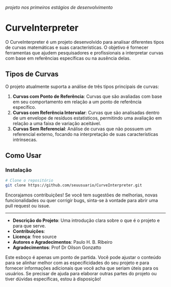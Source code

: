 *projeto nos primeiros estágios de desenvolvimento*

# CurveInterpreter

O CurveInterpreter é um projeto desenvolvido para analisar diferentes tipos de curvas matemáticas e suas características. O objetivo é fornecer ferramentas que ajudem pesquisadores e profissionais a interpretar curvas com base em referências específicas ou na ausência delas.

## Tipos de Curvas

O projeto atualmente suporta a análise de três tipos principais de curvas:

1. **Curvas com Ponto de Referência**: Curvas que são avaliadas com base em seu comportamento em relação a um ponto de referência específico.
2. **Curvas com Referência Intervalar**: Curvas que são analisadas dentro de um envelope de resíduos estatísticos, permitindo uma avaliação em relação a uma faixa de variação aceitável.
3. **Curvas Sem Referencial**: Análise de curvas que não possuem um referencial externo, focando na interpretação de suas características intrínsecas.

## Como Usar

### Instalação

```bash
# Clone o repositório
git clone https://github.com/seuusuario/CurveInterpreter.git
```

Encorajamos contribuições! Se você tem sugestões de melhorias, novas funcionalidades ou quer corrigir bugs, sinta-se à vontade para abrir uma pull request ou issue.

---

- **Descrição do Projeto**: Uma introdução clara sobre o que é o projeto e para que serve.
- **Contribuições**: 
- **Licença**: free source
- **Autores e Agradecimentos**: Paulo H. B. Ribeiro
- **Agradecimentos**: Prof Dr Oilson Gonzatto

Este esboço é apenas um ponto de partida. Você pode ajustar o conteúdo para se alinhar melhor com as especificidades do seu projeto e para fornecer informações adicionais que você acha que seriam úteis para os usuários. Se precisar de ajuda para elaborar outras partes do projeto ou tiver dúvidas específicas, estou à disposição!

